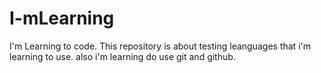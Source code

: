 # I-mLearning
I'm Learning to code.
This repository is about testing leanguages that i'm learning to use. also i'm learning do use git and github.
